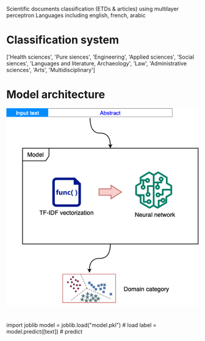 Scientific documents classification (ETDs & articles) using multilayer perceptron
Languages including english, french, arabic

# Classification system
['Health sciences', 'Pure siences', 'Engineering', 'Applied sciences', 'Social siences', 'Languages and literature, Archaeology', 'Law', 'Administrative sciences', 'Arts', 'Multidisciplinary']

# Model architecture
![Model architecture](architecture.png)

# 
import joblib
model = joblib.load("model.pkl") # load 
label = model.predict([text]) # predict 